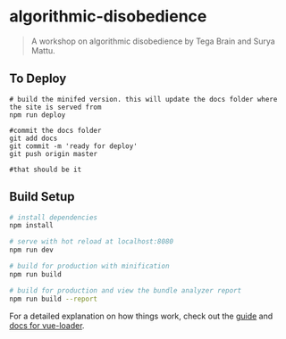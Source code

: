 # algorithmic-disobedience

> A workshop on algorithmic disobedience by Tega Brain and Surya Mattu.

## To Deploy
```
# build the minifed version. this will update the docs folder where the site is served from
npm run deploy

#commit the docs folder
git add docs
git commit -m 'ready for deploy'
git push origin master 

#that should be it
```

## Build Setup

``` bash
# install dependencies
npm install

# serve with hot reload at localhost:8080
npm run dev

# build for production with minification
npm run build

# build for production and view the bundle analyzer report
npm run build --report
```

For a detailed explanation on how things work, check out the [guide](http://vuejs-templates.github.io/webpack/) and [docs for vue-loader](http://vuejs.github.io/vue-loader).
